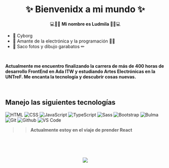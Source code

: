 <h1 align="center">✨ Bienvenidx a mi mundo ✨</h1>

<p align="center">💻👾🌌 <strong> Mi nombre es Ludmila </strong>🌌👾💻 </p>

- 🦿 Cyborg
- 🔌 Amante de la electrónica y la programación 👨‍💻
- 📸 Saco fotos y dibujo garabatos ✏
<br>
<p>
<strong> Actualmente me encuentro finalizando la carrera de más de 400 horas de desarrollo FrontEnd en Ada ITW y estudiando Artes Electrónicas en la UNTreF. 
  Me encanta la tecnología y descubrir cosas nuevas. </strong>
</p>
<br>
<h2> Manejo las siguientes tecnologías </h2>

 ![HTML](https://img.shields.io/badge/-HTML-E34F26?&logo=html5&logoColor=ffffff)
 ![CSS](https://img.shields.io/badge/-CSS-1572B6?&logo=css3)
 ![JavaScript](https://img.shields.io/badge/-JavaScript-F7DF1E?&logo=javascript&logoColor=000000)
 ![TypeScript](https://img.shields.io/badge/-TypeScript-3178C6?&logo=typescript&logoColor=ffffff)
 ![Sass](https://img.shields.io/badge/-Sass-%23CC6699?&logo=sass&logoColor=ffffff)
 ![Bootstrap](https://img.shields.io/badge/-Bootstrap-7952B3?&logo=bootstrap&logoColor=ffffff)
 ![Bulma](https://img.shields.io/badge/-Bulma-00D1B2?&logo=bulma&logoColor=ffffff)
 ![Git](https://img.shields.io/badge/-Git-%23F05032?&logo=git&logoColor=%23ffffff)
 ![Github](https://img.shields.io/badge/-Github-%231a202c?&logo=github&logoColor=ffffff)
 ![VS Code](https://img.shields.io/badge/-VSCode-%23007ACC?&logo=visual-studio-code)

>> <strong> Actualmente estoy en el viaje de prender React </strong>

<br><br><br>
<p align="center">
<img src="https://c.tenor.com/X4i9UfhS69QAAAAC/ed-cowboy.gif" > 
</p>

